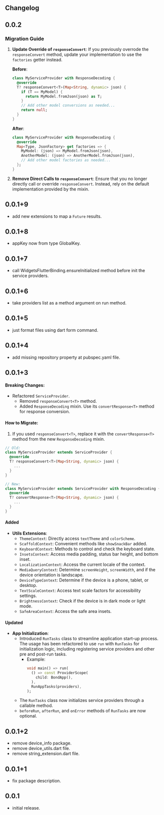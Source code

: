 ## Changelog

## 0.0.2

### Migration Guide

1. **Update Override of `responseConvert`**:
   If you previously overrode the `responseConvert` method, update your implementation to use
   the `factories` getter instead.

   **Before**:
   ```dart
   class MyServiceProvider with ResponseDecoding {
     @override
     T? responseConvert<T>(Map<String, dynamic> json) {
       if (T == MyModel) {
         return MyModel.fromJson(json) as T;
       }
       // Add other model conversions as needed...
       return null;
     }
   }
   ```

   **After**:
   ```dart
   class MyServiceProvider with ResponseDecoding {
     @override
     Map<Type, JsonFactory> get factories => {
       MyModel: (json) => MyModel.fromJson(json),
       AnotherModel: (json) => AnotherModel.fromJson(json),
       // Add other model factories as needed...
     };
   }
   ```

2. **Remove Direct Calls to `responseConvert`**:
   Ensure that you no longer directly call or override `responseConvert`. Instead, rely on the
   default implementation provided by the mixin.

## 0.0.1+9

* add new extensions to map a `Future` results.

## 0.0.1+8

* appKey now from type GlobalKey<NavigatorState>.

## 0.0.1+7

* call WidgetsFlutterBinding.ensureInitialized method before init the service providers.

## 0.0.1+6

* take providers list as a method argument on run method.

## 0.0.1+5

* just format files using dart form command.

## 0.0.1+4

* add missing repository property at pubspec.yaml file.

## 0.0.1+3

#### Breaking Changes:

- Refactored `ServiceProvider`.
    - Removed `responseConvert<T>` method.
    - Added `ResponseDecoding` mixin. Use its `convertResponse<T>` method for response conversion.

#### How to Migrate:

1. If you used `responseConvert<T>`, replace it with the `convertResponse<T>` method from the
   new `ResponseDecoding`
   mixin.

```dart
// Old:
class MyServiceProvider extends ServiceProvider {
  @override
  T? responseConvert<T>(Map<String, dynamic> json) {
    ...
  }
}

// New:
class MyServiceProvider extends ServiceProvider with ResponseDecoding {
  @override
  T? convertResponse<T>(Map<String, dynamic> json) {
    ...
  }
}
```

#### Added

- **Utils Extensions**:
    - `ThemeContext`: Directly access `textTheme` and `colorScheme`.
    - `ScaffoldContext`: Convenient methods like `showSnackBar` added.
    - `KeyboardContext`: Methods to control and check the keyboard state.
    - `InsetsContext`: Access media padding, status bar height, and bottom inset.
    - `LocalizationContext`: Access the current locale of the context.
    - `MediaQueryContext`: Determine `screenHeight`, `screenWidth`, and if the device orientation is
      landscape.
    - `DeviceTypeContext`: Determine if the device is a phone, tablet, or desktop.
    - `TextScaleContext`: Access text scale factors for accessibility settings.
    - `BrightnessContext`: Check if the device is in dark mode or light mode.
    - `SafeAreaContext`: Access the safe area insets.

#### Updated

- **App Initialization**:
    - Introduced `RunTasks` class to streamline application start-up process. The usage has been
      refactored to use `run`
      with `RunTasks` for initialization logic, including registering service providers and other
      pre and post-run
      tasks.
        - Example:
          ```dart
          void main() => run(
            () => const ProviderScope(
              child: BondApp(),
            ),
            RunAppTasks(providers),
          );
          ```
    - The `RunTasks` class now initializes service providers through a callable method.
    - `beforeRun`, `afterRun`, and `onError` methods of `RunTasks` are now optional.

## 0.0.1+2

* remove device_info package.
* remove device_utils.dart file.
* remove string_extension.dart file.

## 0.0.1+1

* fix package description.

## 0.0.1

* initial release.